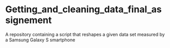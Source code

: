 # Getting_and_cleaning_data_final_assignement
A repository containing a script that reshapes a given data set measured by a Samsung Galaxy S smartphone
